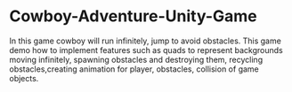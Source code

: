 # Cowboy-Adventure-Unity-Game
In this game cowboy will run infinitely, jump to avoid obstacles. This game demo how to implement features such as quads to represent backgrounds moving infinitely, spawning obstacles and destroying them, recycling obstacles,creating animation for player, obstacles, collision of game objects.

